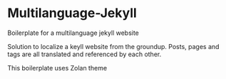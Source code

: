 # Multilanguage-Jekyll
Boilerplate for a multilanguage jekyll website

Solution to localize a keyll website from the groundup. Posts, pages and tags are all translated and referenced by each other.

This boilerplate uses Zolan theme
